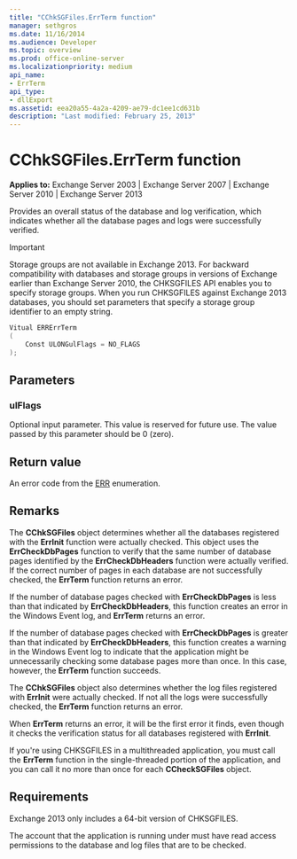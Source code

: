 ```yaml
---
title: "CChkSGFiles.ErrTerm function"
manager: sethgros
ms.date: 11/16/2014
ms.audience: Developer
ms.topic: overview
ms.prod: office-online-server
ms.localizationpriority: medium
api_name:
- ErrTerm
api_type:
- dllExport
ms.assetid: eea20a55-4a2a-4209-ae79-dc1ee1cd631b
description: "Last modified: February 25, 2013"
---
```


# CChkSGFiles.ErrTerm function
  
**Applies to:** Exchange Server 2003 | Exchange Server 2007 | Exchange Server 2010 | Exchange Server 2013
  
Provides an overall status of the database and log verification, which indicates whether all the database pages and logs were successfully verified.
  
> [!IMPORTANT]
> Storage groups are not available in Exchange 2013. For backward compatibility with databases and storage groups in versions of Exchange earlier than Exchange Server 2010, the CHKSGFILES API enables you to specify storage groups. When you run CHKSGFILES against Exchange 2013 databases, you should set parameters that specify a storage group identifier to an empty string. 
  
```cs
Vitual ERRErrTerm 
(
    Const ULONGulFlags = NO_FLAGS
);

```

## Parameters

### ulFlags
  
Optional input parameter. This value is reserved for future use. The value passed by this parameter should be 0 (zero).
    
## Return value

An error code from the [ERR](cchksgfiles-err-enumeration.md) enumeration. 
  
## Remarks

The **CChkSGFiles** object determines whether all the databases registered with the **ErrInit** function were actually checked. This object uses the **ErrCheckDbPages** function to verify that the same number of database pages identified by the **ErrCheckDbHeaders** function were actually verified. If the correct number of pages in each database are not successfully checked, the **ErrTerm** function returns an error. 
  
If the number of database pages checked with **ErrCheckDbPages** is less than that indicated by **ErrCheckDbHeaders**, this function creates an error in the Windows Event log, and **ErrTerm** returns an error. 
  
If the number of database pages checked with **ErrCheckDbPages** is greater than that indicated by **ErrCheckDbHeaders**, this function creates a warning in the Windows Event log to indicate that the application might be unnecessarily checking some database pages more than once. In this case, however, the **ErrTerm** function succeeds. 
  
The **CChkSGFiles** object also determines whether the log files registered with **ErrInit** were actually checked. If not all the logs were successfully checked, the **ErrTerm** function returns an error. 
  
When **ErrTerm** returns an error, it will be the first error it finds, even though it checks the verification status for all databases registered with **ErrInit**.
  
If you're using CHKSGFILES in a multithreaded application, you must call the **ErrTerm** function in the single-threaded portion of the application, and you can call it no more than once for each **CCheckSGFiles** object. 
  
## Requirements

Exchange 2013 only includes a 64-bit version of CHKSGFILES.
  
The account that the application is running under must have read access permissions to the database and log files that are to be checked.
  

